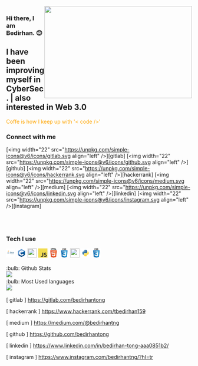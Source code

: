 <img src="https://media.giphy.com/media/13HgwGsXF0aiGY/giphy.gif" align="right" width="400" height="250">

### Hi there, I am Bedirhan. :blush:

## I have been improving myself in CyberSec. | also interested in Web 3.0

<font color="orange">Coffe is how I keep up with '< code />' </font>

### Connect with me

[<img  width="22" src="https://unpkg.com/simple-icons@v6/icons/gitlab.svg align="left" />][gitlab]
[<img  width="22" src="https://unpkg.com/simple-icons@v6/icons/github.svg align="left" />][github]
[<img  width="22" src="https://unpkg.com/simple-icons@v6/icons/hackerrank.svg align="left" />][hackerrank]
[<img  width="22" src="https://unpkg.com/simple-icons@v6/icons/medium.svg align="left" />][medium]
[<img  width="22" src="https://unpkg.com/simple-icons@v6/icons/linkedin.svg align="left" />][linkedin]
[<img  width="22" src="https://unpkg.com/simple-icons@v6/icons/instagram.svg align="left" />][instagram]

<br />
<br />

### Tech I use
<img src="https://raw.githubusercontent.com/github/explore/80688e429a7d4ef2fca1e82350fe8e3517d3494d/topics/java/java.png" width="25" height="25">
<img src="https://raw.githubusercontent.com/github/explore/80688e429a7d4ef2fca1e82350fe8e3517d3494d/topics/c/c.png" width="25" height="25">
<img src="https://git-scm.com/images/logos/logomark-orange@2x.png" width="25" height="25">
<img src="https://raw.githubusercontent.com/github/explore/80688e429a7d4ef2fca1e82350fe8e3517d3494d/topics/javascript/javascript.png" width="25" height="25">
<img src="https://raw.githubusercontent.com/github/explore/80688e429a7d4ef2fca1e82350fe8e3517d3494d/topics/html/html.png" width="25" height="25">
<img src="https://raw.githubusercontent.com/github/explore/80688e429a7d4ef2fca1e82350fe8e3517d3494d/topics/css/css.png" width="25" height="25">
<img src="https://raw.githubusercontent.com/github/explore/
80688e429a7d4ef2fca1e82350fe8e3517d3494d/topics/kotlin/kotlin.png" width="25" height="25">
<img src="https://raw.githubusercontent.com/github/explore/80688e429a7d4ef2fca1e82350fe8e3517d3494d/topics/python/python.png" width="25" height="25">
<img src="https://raw.githubusercontent.com/github/explore/80688e429a7d4ef2fca1e82350fe8e3517d3494d/topics/css/css.png" width="25" height="25">

<br />
<br />


<summary> :bulb: Github Stats</summary>
<img src="https://github-readme-stats.vercel.app/api?username=bedirhantong&count_private=true&show_icons=true&theme=nightowl ">

<summary> :bulb: Most Used languages</summary>
<img src="https://github-readme-stats.vercel.app/api/top-langs/?username=bedirhantong&layout=compact&theme=nightowl">














[ gitlab ] https://gitlab.com/bedirhantong

[ hackerrank ] https://www.hackerrank.com/tbedirhan159

[ medium ] https://medium.com/@bedirhantng

[ github ] https://github.com/bedirhantong

[ linkedin ] https://www.linkedin.com/in/bedirhan-tong-aaa0851b2/

[ instagram ] https://www.instagram.com/bedirhantng/?hl=tr
 
